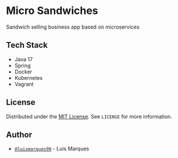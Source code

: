 # Micro Sandwiches

Sandwich selling business app based on microservices

## Tech Stack

- Java 17
- Spring
- Docker
- Kubernetes
- Vagrant

## License

Distributed under the [MIT License](https://choosealicense.com/licenses/mit/). See `LICENSE` for more information.

## Author

- [`@luismarques99`](https://github.com/luismarques99) - Luis Marques
